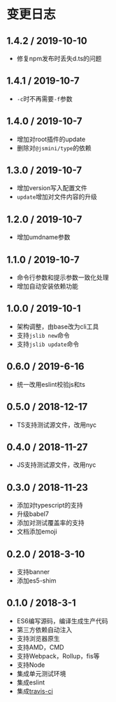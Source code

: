 # 变更日志

## 1.4.2 / 2019-10-10

- 修复npm发布时丢失d.ts的问题

## 1.4.1 / 2019-10-7

- `-c`时不再需要`-f`参数

## 1.4.0 / 2019-10-7

- 增加对root插件的update
- 删除对`@jsmini/type`的依赖

## 1.3.0 / 2019-10-7

- 增加version写入配置文件
- `update`增加对文件内容的升级

## 1.2.0 / 2019-10-7

- 增加umdname参数

## 1.1.0 / 2019-10-7

- 命令行参数和提示参数一致化处理
- 增加自动安装依赖功能

## 1.0.0 / 2019-10-1

- 架构调整，由base改为cli工具
- 支持`jslib new`命令
- 支持`jslib update`命令

## 0.6.0 / 2019-6-16

- 统一改用eslint校验js和ts

## 0.5.0 / 2018-12-17

- TS支持测试源文件，改用nyc

## 0.4.0 / 2018-11-27

- JS支持测试源文件，改用nyc

## 0.3.0 / 2018-11-23

- 添加对typescript的支持
- 升级babel7
- 添加对测试覆盖率的支持
- 文档添加emoji

## 0.2.0 / 2018-3-10

- 支持banner
- 添加es5-shim

## 0.1.0 / 2018-3-1

- ES6编写源码，编译生成生产代码
- 第三方依赖自动注入
- 支持浏览器原生
- 支持AMD，CMD
- 支持Webpack，Rollup，fis等
- 支持Node
- 集成单元测试环境
- 集成eslint
- 集成[travis-ci](https://www.travis-ci.org/)
